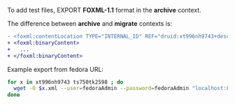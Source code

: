 To add test files, EXPORT **FOXML-1.1** format in the **archive** context.

The difference between **archive** and **migrate** contexts is:

```diff
- <foxml:contentLocation TYPE="INTERNAL_ID" REF="druid:xt996nh9743+descMetadata+descMetadata.0"/>
+ <foxml:binaryContent> 
+   ...
+ </foxml:binaryContent> 
```

Example export from fedora URL:
```bash
for x in xt996nh9743 ts750tk2598 ; do
  wget -O $x.xml --user=fedoraAdmin --password=fedoraAdmin "localhost:8983/fedora/objects/druid%3A$x/export?context=archive"
done
```
